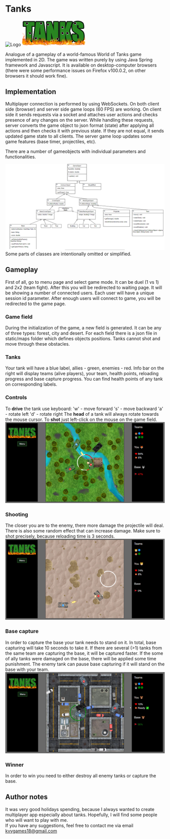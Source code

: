 # Tanks
![Logo]( =100x100)
<img src="https://github.com/vladimirKa002/tanks-game/blob/main/src/main/resources/static/graphics/logo.png" width="200" title="logo">

Analogue of a gameplay of a world-famous World of Tanks game implemented in 2D.
The game was written purely by using Java Spring framework and Javascript. 
It is available on desktop-computer browsers (there were some performance 
issues on Firefox v100.0.2, on other browsers it should work fine).

## Implementation
Multiplayer connection is performed by using WebSockets. On both client side (browser)
and server side game loops (60 FPS) are working. On client side it sends requests via a socket
and attaches user actions and checks presence of any changes on the server.
While handling these requests, server converts the game object to json format (state)
after applying all actions and then checks it with previous state. If they 
are not equal, it sends updated game state to all clients. The server game loop updates some game
features (base timer, projectiles, etc).

There are a number of gameobjects with individual parameters and functionalities.

![UML](readme/uml.png?raw=true "Simplified UML for Game classes")
Some parts of classes are intentionally omitted or simplified.

## Gameplay
First of all, go to menu page and select game mode. It can be duel (1 vs 1)
and 2x2 (team fight). After this you will be redirected to waiting page. It 
will be showing a number of connected users. Each user will have 
a unique session id parameter. After enough users will connect to game,
you will be redirected to the game page.

### Game field
During the initialization of the game, a new field is generated. It can
be any of three types: forest, city and desert. For each field there 
is a json file in static/maps folder which defines objects positions.
Tanks cannot shot and move through these obstacles.

### Tanks
Your tank will have a blue label, allies - green, enemies - red. Info bar on the 
right will display teams (alive players), your team, health points,
reloading progress and base capture progress. You can find health points of any
tank on corresponding labels.

### Controls
To **drive** the tank use keyboard:
'w' - move forward
's' - move backward
'a' - rotate left
'd' - rotate right
The **head** of a tank will always rotate towards the mouse cursor. To 
**shot** just left-click on the mouse on the game field.
![game2](readme/game2.png?raw=true "Forest")

### Shooting
The closer you are to the enemy, there more damage the projectile will deal.
There is also some random effect that can increase damage. Make sure to shot
precisely, because reloading time is 3 seconds.
![game1](readme/game1.png?raw=true "Desert")

### Base capture
In order to capture the base your tank needs to stand on it. In total,
base capturing will take 10 seconds to take it. If there are several (>1) tanks from
the same team are capturing the base, it will be captured faster.
If the some of ally tanks were damaged on the base, there will be applied 
some time punishment. The enemy tank can pause base capturing if it will 
stand on the base with your team.
![game3](readme/game3.png?raw=true "City")

### Winner
In order to win you need to either destroy all enemy tanks or capture the base.

## Author notes
It was very good holidays spending, because I always 
wanted to create multiplayer app especially about tanks. Hopefully, I will find 
some people who will want to play with me.  
If you have any suggestions, feel free to contact me via email kvvgames18@gmail.com